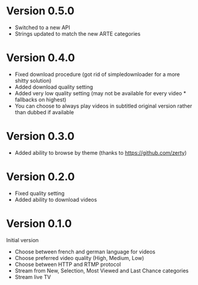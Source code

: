 # Version 0.5.0

* Switched to a new API
* Strings updated to match the new ARTE categories

# Version 0.4.0

* Fixed download procedure (got rid of simpledownloader for a more shitty solution)
* Added download quality setting
* Added very low quality setting (may not be available for every video * fallbacks on highest)
* You can choose to always play videos in subtitled original version rather than dubbed if available

# Version 0.3.0

* Added ability to browse by theme (thanks to https://github.com/zerty)

# Version 0.2.0

* Fixed quality setting
* Added ability to download videos

# Version 0.1.0

Initial version

* Choose between french and german language for videos
* Choose preferred video quality (High, Medium, Low)
* Choose between HTTP and RTMP protocol
* Stream from New, Selection, Most Viewed and Last Chance categories
* Stream live TV